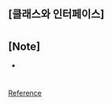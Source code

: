 ## [클래스와 인터페이스]

###

#

## [Note]

-

#

[Reference](https://blog.insightbook.co.kr/2020/05/19/%ed%83%80%ec%9e%85%ec%8a%a4%ed%81%ac%eb%a6%bd%ed%8a%b8-%ed%94%84%eb%a1%9c%ea%b7%b8%eb%9e%98%eb%b0%8d/)
